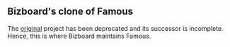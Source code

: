 ## Bizboard's clone of Famous

The [original](https://github.com/Famous/famous) project has been deprecated and its successor is incomplete.
Hence, this is where Bizboard maintains Famous.
